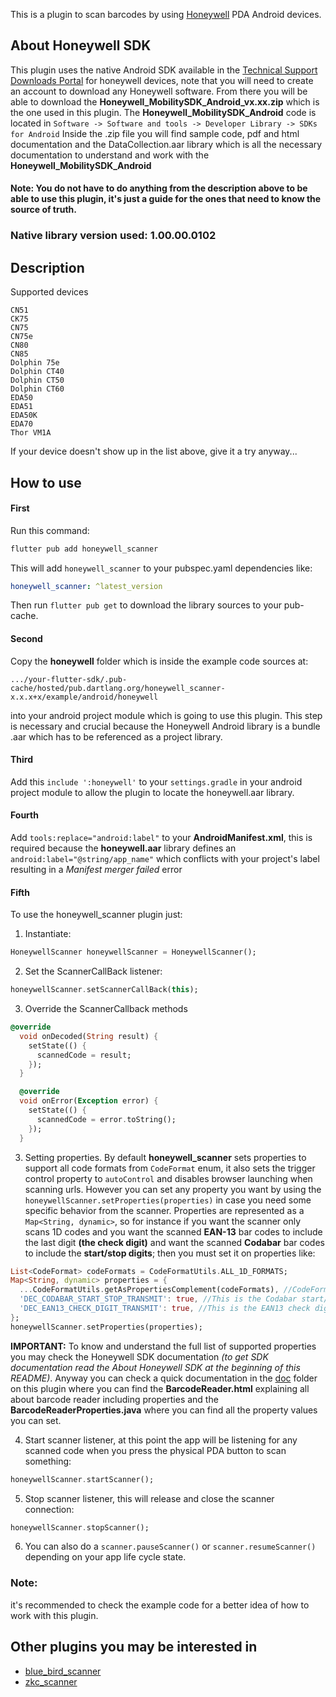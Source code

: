 This is a plugin to scan barcodes by using [Honeywell](https://www.honeywellaidc.com/products/barcode-scanners) PDA Android devices.

## About Honeywell SDK
This plugin uses the native Android SDK available in the [Technical Support Downloads Portal](https://hsmftp.honeywell.com/) for honeywell devices, note that you will need to create an account to download any Honeywell software.
From there you will be able to download the **Honeywell_MobilitySDK_Android_vx.xx.zip** which is the one used in this plugin.
The **Honeywell_MobilitySDK_Android** code is located in `Software -> Software and tools -> Developer Library -> SDKs for Android`
Inside the .zip file you will find sample code, pdf and html documentation and the DataCollection.aar library which is all the necessary documentation to understand and work with the **Honeywell_MobilitySDK_Android** 
#### Note: You do not have to do anything from the description above to be able to use this plugin, it's just a guide for the ones that need to know the source of truth.

### Native library version used: 1.00.00.0102

## Description

Supported devices

```
CN51
CK75
CN75
CN75e
CN80
CN85 
Dolphin 75e 
Dolphin CT40 
Dolphin CT50 
Dolphin CT60 
EDA50 
EDA51
EDA50K 
EDA70
Thor VM1A
```
If your device doesn't show up in the list above, give it a try anyway...



## How to use

#### First
Run this command:
```bash
flutter pub add honeywell_scanner
```
This will add `honeywell_scanner` to your pubspec.yaml dependencies like:
```yaml
honeywell_scanner: ^latest_version
```
Then run `flutter pub get` to download the library sources to your pub-cache.

#### Second
Copy the **honeywell** folder which is inside the example code sources at:

`.../your-flutter-sdk/.pub-cache/hosted/pub.dartlang.org/honeywell_scanner-x.x.x+x/example/android/honeywell`

into your android project module which is going to use this plugin. This step is necessary and crucial because the Honeywell Android library is a bundle .aar which has to be referenced as a project library.


#### Third
Add this `include ':honeywell'` to your `settings.gradle` in your android project module to allow the plugin to locate the honeywell.aar library.


#### Fourth

Add `tools:replace="android:label"` to your **AndroidManifest.xml**, this is required because the **honeywell.aar** library defines an `android:label="@string/app_name"` which conflicts with your project's label resulting in a *Manifest merger failed* error


#### Fifth
To use the honeywell_scanner plugin just:

1. Instantiate:
```dart
HoneywellScanner honeywellScanner = HoneywellScanner();
```

2. Set the ScannerCallBack listener:
```dart
honeywellScanner.setScannerCallBack(this);
```

3. Override the ScannerCallback methods

```dart
@override
  void onDecoded(String result) {
    setState(() {
      scannedCode = result;
    });
  }

  @override
  void onError(Exception error) {
    setState(() {
      scannedCode = error.toString();
    });
  }
```

3. Setting properties. By default **honeywell_scanner** sets properties to support all code formats from `CodeFormat` enum, it also sets the trigger control property to `autoControl` and disables browser launching when scanning urls.
However you can set any property you want by using the `honeywellScanner.setProperties(properties)` in case you need some specific behavior from the scanner. 
Properties are represented as a `Map<String, dynamic>`, so for instance if you want the scanner only scans 1D codes and you want the scanned **EAN-13** bar codes to include the last digit **(the check digit)** and want the scanned **Codabar** bar codes to include the **start/stop digits**; then you must set it on properties like:
```dart
List<CodeFormat> codeFormats = CodeFormatUtils.ALL_1D_FORMATS;
Map<String, dynamic> properties = {
  ...CodeFormatUtils.getAsPropertiesComplement(codeFormats), //CodeFormatUtils.getAsPropertiesComplement(...) this function converts a list of CodeFormat enums to its corresponding properties representation.
  'DEC_CODABAR_START_STOP_TRANSMIT': true, //This is the Codabar start/stop digit specific property
  'DEC_EAN13_CHECK_DIGIT_TRANSMIT': true, //This is the EAN13 check digit specific property
};
honeywellScanner.setProperties(properties);
```
**IMPORTANT:** 
To know and understand the full list of supported properties you may check the Honeywell SDK documentation *(to get SDK documentation read the About Honeywell SDK at the beginning of this README)*.
Anyway you can check a quick documentation in the [doc](https://github.com/luis901101/honeywell_scanner/doc) folder on this plugin where you can find the **BarcodeReader.html** explaining all about barcode reader including properties and the **BarcodeReaderProperties.java** where you can find all the property values you can set. 

4. Start scanner listener, at this point the app will be listening for any scanned code when you press the physical PDA button to scan something:
```dart
honeywellScanner.startScanner();
```

5. Stop scanner listener, this will release and close the scanner connection:
```dart
honeywellScanner.stopScanner();
```

6. You can also do a `scanner.pauseScanner()` or `scanner.resumeScanner()` depending on your app life cycle state.

### Note:
it's recommended to check the example code for a better idea of how to work with this plugin.

## Other plugins you may be interested in

- [blue_bird_scanner](https://pub.dev/packages/blue_bird_scanner)
- [zkc_scanner](https://pub.dev/packages/zkc_scanner)

